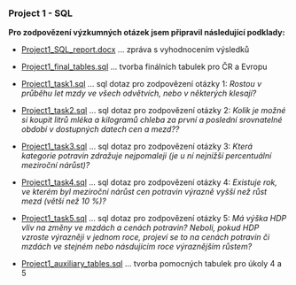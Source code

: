 ### Project 1 - SQL

**Pro zodpovězení výzkumných otázek jsem připravil následující podklady:**

- [Project1_SQL_report.docx](Project1_SQL_report.docx) ... zpráva s vyhodnocením výsledků
- [Project1_final_tables.sql](Project1_final_tables.sql) ... tvorba finálních tabulek pro ČR a Evropu

- [Project1_task1.sql](tasks/Project1_task1.sql) ... sql dotaz pro zodpovězení otázky 1: *Rostou v průběhu let mzdy ve všech odvětvích, nebo v některých klesají?*
- [Project1_task2.sql](tasks/Project1_task2.sql) ... sql dotaz pro zodpovězení otázky 2: *Kolik je možné si koupit litrů mléka a kilogramů chleba za první a poslední srovnatelné období v dostupných datech cen a mezd??*
- [Project1_task3.sql](tasks/Project1_task3.sql) ... sql dotaz pro zodpovězení otázky 3: *Která kategorie potravin zdražuje nejpomaleji (je u ní nejnižší percentuální meziroční nárůst)?*
- [Project1_task4.sql](tasks/Project1_task4.sql) ... sql dotaz pro zodpovězení otázky 4: *Existuje rok, ve kterém byl meziroční nárůst cen potravin výrazně vyšší než růst mezd (větší než 10 %)?*
- [Project1_task5.sql](tasks/Project1_task5.sql) ... sql dotaz pro zodpovězení otázky 5: *Má výška HDP vliv na změny ve mzdách a cenách potravin? Neboli, pokud HDP vzroste výrazněji v jednom roce, projeví se to na cenách potravin či mzdách ve stejném nebo násdujícím roce výraznějším růstem?*

- [Project1_auxiliary_tables.sql](other/Project1_auxiliary_tables.sql) ... tvorba pomocných tabulek pro úkoly 4 a 5

